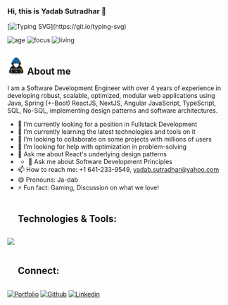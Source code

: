 ### Hi, this is Yadab Sutradhar 👋

[![Typing SVG](https://readme-typing-svg.herokuapp.com?font=Architects+Daughter&color=7AF79A&size=30&lines=I'am+Yadab+Sutradhar!;I'm+a+Software+Developer...;I'm+a+quick+learner;)](https://git.io/typing-svg)

![age](https://img.shields.io/badge/age-29-blue)
![focus](https://img.shields.io/badge/focus-fullstack-brightgreen)
![living](https://img.shields.io/badge/living-Iowa-3c9)

## <picture><img src = "https://github.com/0xAbdulKhalid/0xAbdulKhalid/raw/main/assets/mdImages/about_me.gif" width = 40px></picture> **About me**

I am a Software Development Engineer with over 4 years of experience in developing robust, scalable, optimized, modular web applications using Java, Spring (+-Boot) ReactJS, NextJS, Angular JavaScript, TypeScript, SQL, No-SQL, implementing design patterns and software architectures.

- 🔭 I’m currently looking for a position in Fullstack Development
- 🌱 I’m currently learning the latest technologies and tools on it
- 👯 I’m looking to collaborate on some projects with millions of users
- 🤔 I’m looking for help with optimization in problem-solving
- 💬 Ask me about React's underlying design patterns
- - 💬 Ask me about Software Development Principles
- 📫 How to reach me: +1 641-233-9549, yadab.sutradhar@yahoo.com
- 😄 Pronouns: Ja-dab
- ⚡ Fun fact: Gaming, Discussion on what we love!



<div id="user-content-toc">
  <ul align="left">
    <summary><h2 style="display: inline-block">Technologies & Tools:</h2></summary>
  </ul>
</div>
<p align="left">
  <a href="https://skillicons.dev">
    <img src="https://skillicons.dev/icons?i=react,next,angular,javascript,typescript,redux,graphql,java,spring,nodejs,express,git,aws,bootstrap,css,scss,tailwind,AWS,docker,elasticsearch,html,materialui,mongodb,mysql,vscode&perline=19" />
  </a>
</p>

<div id="user-content-toc">
  <ul align="left">
    <summary><h2 style="display: inline-block">Connect:</h2></summary>
  </ul>
</div>

[![Portfolio](https://img.shields.io/badge/-Portfolio-red?style=flat&logo=appveyor&logoColor=white&color=green)](https://yadab.info)
[![Github](https://img.shields.io/badge/-Github-000?style=flat&logo=Github&logoColor=white&color=gray)](https://github.com/Yadab-Sd)
[![Linkedin](https://img.shields.io/badge/-LinkedIn-blue?style=flat&logo=Linkedin&logoColor=white)](https://www.linkedin.com/in/yadab-sutradhar/)



